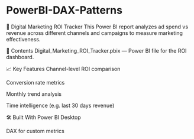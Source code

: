 # PowerBI-DAX-Patterns
🧠 Digital Marketing ROI Tracker
This Power BI report analyzes ad spend vs revenue across different channels and campaigns to measure marketing effectiveness.

📂 Contents
Digital_Marketing_ROI_Tracker.pbix — Power BI file for the ROI dashboard.

📈 Key Features
Channel-level ROI comparison

Conversion rate metrics

Monthly trend analysis

Time intelligence (e.g. last 30 days revenue)

🛠️ Built With
Power BI Desktop

DAX for custom metrics
